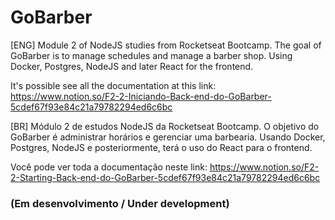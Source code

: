 
# GoBarber
[ENG]
Module 2 of NodeJS studies from Rocketseat Bootcamp. The goal of GoBarber is to manage schedules and manage a barber shop. Using Docker, Postgres, NodeJS and later React for the frontend.

It's possible see all the documentation at this link:
https://www.notion.so/F2-2-Iniciando-Back-end-do-GoBarber-5cdef67f93e84c21a79782294ed6c6bc

[BR]
Módulo 2 de estudos NodeJS da Rocketseat Bootcamp. O objetivo do GoBarber é administrar horários e gerenciar uma barbearia. Usando Docker, Postgres, NodeJS e posteriormente, terá o uso do React para o frontend.

Você pode ver toda a documentação neste link:
https://www.notion.so/F2-2-Starting-Back-end-do-GoBarber-5cdef67f93e84c21a79782294ed6c6bc

### (Em desenvolvimento / Under development) 
